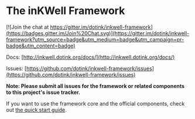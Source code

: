 # The inKWell Framework

[![Join the chat at https://gitter.im/dotink/inkwell-framework](https://badges.gitter.im/Join%20Chat.svg)](https://gitter.im/dotink/inkwell-framework?utm_source=badge&utm_medium=badge&utm_campaign=pr-badge&utm_content=badge)

Docs:   [http://inkwell.dotink.org/docs/](http://inkwell.dotink.org/docs/)

Issues: [https://github.com/dotink/inkwell-framework/issues](https://github.com/dotink/inkwell-framework/issues)

**Note: Please submit all issues for the framework or related components to this project's
issue tracker.**

If you want to use the framework core and the official components, check out
[the quick start guide](http://inkwell.dotink.org/docs/quick-start).
